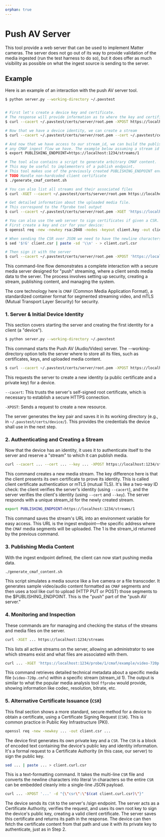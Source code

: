 ```yaml
---
orphan: true
---
```


# Push AV Server

This tool provide a web server that can be used to implement Matter cameras. The
server does not go out of its way to provide validation of the media ingested
(run the test harness to do so), but it does offer as much visibility as
possible on what the ingest source is sending to the server.

## Example

Here is an example of an interaction with the push AV server tool.

```sh
$ python server.py --working-directory ~/.pavstest


# First let's create a device key and certificate.
# The response will provide information as to where the key and certificate are located.
$ curl --cacert ~/.pavstest/certs/server/root.pem -XPOST https://localhost:1234/certs/dev/keypair

# Now that we have a device identity, we can create a stream
$ curl --cacert ~/.pavstest/certs/server/root.pem --cert ~/.pavstest/certs/device/dev.pem --key ~/.pavstest/certs/device/dev.key -XPOST https://localhost:1234/streams

# And now that we have access to our stream_id, we can build the publishing endpoint for
# any CMAF ingest flow we have. The example below assuming a stream id of "1".
$ export PUBLISHING_ENDPOINT=https://localhost:1234/streams/1

# The tool also contains a script to generate arbitrary CMAF content.
# This may be useful to implementers of a publish endpoint.
# This tool makes use of the previously created PUBLISHING_ENDPOINT environment variable.
# TODO Handle non-hardcoded client certificate
$ ./generate_cmaf_content.sh

# You can also list all streams and their associated files
$ curl -XGET --cacert ~/.pavstest/certs/server/root.pem https://localhost:1234/streams

# Get detailed information about the uploaded media file.
# This correspond to the ffprobe tool output
$ curl --cacert ~/.pavstest/certs/server/root.pem -XGET 'https://localhost:1234/probe/1/cmaf/example/video-720p.cmfv'

# You can also use the web server to sign certificates if given a CSR.
# First create a key and csr for your device:
$ openssl req -new -newkey rsa:2048 -nodes -keyout client.key -out client.csr -subj "/CN=test"

# When sending the CSR over JSON we need to have the newline characters be the literal \n.
$ sed '$!G' client.csr | paste -sd '\\n' - > client.curl.csr

# Then sign it with the server
$ curl --cacert ~/.pavstest/certs/server/root.pem -XPOST 'https://localhost:1234/certs/my-device/sign' -d "{\"csr\":\"$(cat client.curl.csr)\"}" --header "content-type: application/json"

```

This command-line flow demonstrates a complete interaction with a secure media
server designed for "push" streaming, where a client sends media data to the
server. The process involves setting up security, creating a stream, publishing
content, and managing the system.

The core technology here is `CMAF` (Common Media Application Format), a
standardized container format for segmented streaming video, and mTLS (Mutual
Transport Layer Security) for security.

### 1. Server & Initial Device Identity

This section covers starting the server and creating the first identity for a
client (a "device").

```sh
$ python server.py --working-directory ~/.pavstest
```

This command starts the Push AV (Audio/Video) server. The --working-directory
option tells the server where to store all its files, such as certificates, keys,
and uploaded media content.

```sh
$ curl --cacert ~/.pavstest/certs/server/root.pem -XPOST https://localhost:1234/certs/dev/keypair
```

This requests the server to create a new identity (a public certificate and a
private key) for a device.

`--cacert`: This trusts the server's self-signed root certificate, which is
necessary to establish a secure HTTPS connection.

`-XPOST`: Sends a request to create a new resource.

The server generates the key pair and saves it in its working directory (e.g.,
in `~/.pavstest/certs/device/`). This provides the credentials the device shall
use in the next step.

### 2. Authenticating and Creating a Stream

Now that the device has an identity, it uses it to authenticate itself to the
server and reserve a "stream" to which it can publish media.

```sh
curl --cacert ... --cert ... --key ... -XPOST https://localhost:1234/streams
```

This command creates a new media stream. The key difference here is that the
client presents its own certificate to prove its identity. This is called client
certificate authentication or mTLS (mutual TLS). It's like a two-way ID check:
the client verifies the server's identity (using `--cacert`), and the server
verifies the client's identity (using `--cert` and `--key`). The server responds
with a unique stream_id for the newly created stream.

```sh
export PUBLISHING_ENDPOINT=https://localhost:1234/streams/1
```

This command saves the stream's URL into an environment variable for easy
access. This URL is the ingest endpoint—the specific address where the `CMAF`
media segments will be uploaded. The 1 is the stream_id returned by the previous
command.

### 3. Publishing Media Content

With the ingest endpoint defined, the client can now start pushing media data.

```sh
./generate_cmaf_content.sh
```

This script simulates a media source like a live camera or a file transcoder. It
generates sample video/audio content formatted as `CMAF` segments and then uses
a tool like curl to upload (HTTP PUT or POST) those segments to the
\$PUBLISHING_ENDPOINT. This is the "push" part of the "push AV server."

### 4. Monitoring and Inspection

These commands are for managing and checking the status of the streams and media
files on the server.

```sh
curl -XGET ... https://localhost:1234/streams
```

This lists all active streams on the server, allowing an administrator to see
which streams exist and what files are associated with them.

```sh
curl ... -XGET 'https://localhost:1234/probe/1/cmaf/example/video-720p.cmfv'
```

This command retrieves detailed technical metadata about a specific media file
(`video-720p.cmfv`) within a specific stream (stream_id 1). The output is
similar to what the popular media analysis tool `ffprobe` would provide, showing
information like codec, resolution, bitrate, etc.

### 5. Alternative Certificate Issuance (`CSR`)

This final section shows a more standard, secure method for a device to obtain a
certificate, using a Certificate Signing Request (`CSR`). This is common
practice in Public Key Infrastructure (PKI).

```sh
openssl req -new -newkey ... -out client.csr ...
```

The device first generates its own private key and a `CSR`. The `CSR` is a block
of encoded text containing the device's public key and identity information.
It's a formal request to a Certificate Authority (in this case, our server) to
sign the public key.

```sh
sed ... | paste ... > client.curl.csr
```

This is a text-formatting command. It takes the multi-line `CSR` file and
converts the newline characters into literal \n characters so the entire `CSR`
can be embedded cleanly into a single-line JSON payload.

```sh
curl ... -XPOST '...' -d "{\"csr\":\"$(cat client.curl.csr)\"}"
```

The device sends its `CSR` to the server's /sign endpoint. The server acts as a
Certificate Authority, verifies the request, and uses its own root key to sign
the device's public key, creating a valid client certificate. The server saves
this certificate and returns its path in the response. The device can then fetch
the certificate content from that path and use it with its private key to
authenticate, just as in Step 2.
